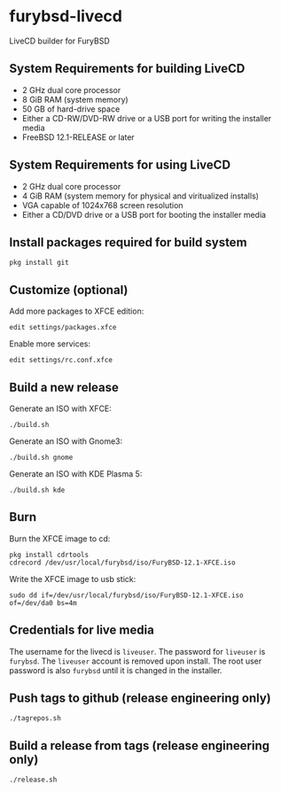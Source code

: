 # furybsd-livecd
LiveCD builder for FuryBSD

## System Requirements for building LiveCD

* 2 GHz dual core processor
* 8 GiB RAM (system memory)
* 50 GB of hard-drive space
* Either a CD-RW/DVD-RW drive or a USB port for writing the installer media
* FreeBSD 12.1-RELEASE or later

## System Requirements for using LiveCD

* 2 GHz dual core processor
* 4 GiB RAM (system memory for physical and viritualized installs)
* VGA capable of 1024x768 screen resolution 
* Either a CD/DVD drive or a USB port for booting the installer media

## Install packages required for build system

```
pkg install git
```

## Customize (optional)
Add more packages to XFCE edition:
```
edit settings/packages.xfce
```

Enable more services:
```
edit settings/rc.conf.xfce
```

## Build a new release 
Generate an ISO with XFCE:
```
./build.sh
```
Generate an ISO with Gnome3:
```
./build.sh gnome
```
Generate an ISO with KDE Plasma 5:
```
./build.sh kde
```

## Burn

Burn the XFCE image to cd:
```
pkg install cdrtools
cdrecord /dev/usr/local/furybsd/iso/FuryBSD-12.1-XFCE.iso
```

Write the XFCE image to usb stick:
```
sudo dd if=/dev/usr/local/furybsd/iso/FuryBSD-12.1-XFCE.iso of=/dev/da0 bs=4m
```

## Credentials for live media
The username for the livecd is `liveuser`.  The password for `liveuser` is `furybsd`.  The `liveuser` account is removed upon install.  The root user password is also `furybsd` until it is changed in the installer.

## Push tags to github (release engineering only)
```
./tagrepos.sh
```

## Build a release from tags (release engineering only)

```
./release.sh
```
